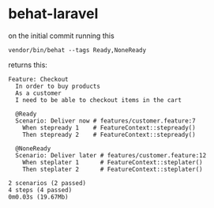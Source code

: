 # behat-laravel

on the initial commit running this

    vendor/bin/behat --tags Ready,NoneReady
    
    
returns this: 

```
Feature: Checkout
  In order to buy products
  As a customer
  I need to be able to checkout items in the cart

  @Ready
  Scenario: Deliver now # features/customer.feature:7
    When stepready 1    # FeatureContext::stepready()
    Then stepready 2    # FeatureContext::stepready()

  @NoneReady
  Scenario: Deliver later # features/customer.feature:12
    When steplater 1      # FeatureContext::steplater()
    Then steplater 2      # FeatureContext::steplater()

2 scenarios (2 passed)
4 steps (4 passed)
0m0.03s (19.67Mb)
```
